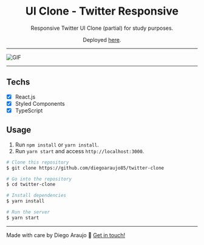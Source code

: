 <h1 align="center">
UI Clone - Twitter Responsive
</h1>

<p align="center">Responsive Twitter UI Clone (partial) for study purposes.</p>
<p align="center">Deployed <a href="https://diegoaraujo85-twitter-clone.netlify.app/">here</a>.</p>

<hr>

  ![GIF](./.github/twitter-clone.gif)

<hr>

## Techs

- [x] React.js
- [x] Styled Components
- [x] TypeScript

## Usage

1. Run `npm install` or `yarn install`.<br />
2. Run `yarn start` and access `http://localhost:3000`.<br />

```bash
# Clone this repository
$ git clone https://github.com/diegoaraujo85/twitter-clone

# Go into the repository
$ cd twitter-clone

# Install dependencies
$ yarn install

# Run the server
$ yarn start
```
---

Made with care by Diego Araujo :wave: [Get in touch!](https://www.linkedin.com/in/diegooliveiradearaujo)

